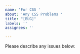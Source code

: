 ```yaml
---
name: 'For CSS '
about: 'Any CSS Problems '
title: "[BUG]"
labels: ''
assignees: ''

---
```


Please describe any issues below:
